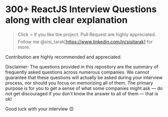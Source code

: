 # 300+ ReactJS Interview Questions along with clear explanation

> Click ⭐ if you like the project. Pull Request are highly appreciated. Follow me @sisi_tarak[https://www.linkedin.com/in/sisitarak] for more.

Contribution are highly recommended and appreciated.


Disclaimer:
The questions provided in this repository are the summary of frequently asked questions across numerous companies. We cannot guarantee that these questions will actually be asked during your interview process, nor should you focus on memorizing all of them. The primary purpose is for you to get a sense of what some companies might ask — do not get discouraged if you don't know the answer to all of them ⁠— that is ok!

Good luck with your interview 😊
